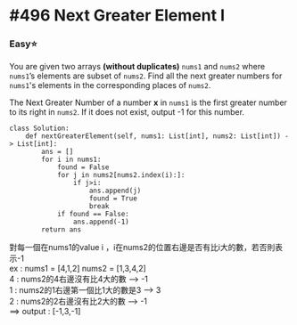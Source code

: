 # \#496 Next Greater Element I

### Easy:star:

You are given two arrays **\(without duplicates\)** `nums1` and `nums2` where `nums1`’s elements are subset of `nums2`. Find all the next greater numbers for `nums1`'s elements in the corresponding places of `nums2`.

The Next Greater Number of a number **x** in `nums1` is the first greater number to its right in `nums2`. If it does not exist, output -1 for this number.

```text
class Solution:
    def nextGreaterElement(self, nums1: List[int], nums2: List[int]) -> List[int]:
        ans = []
        for i in nums1:
            found = False
            for j in nums2[nums2.index(i):]:
                if j>i:
                    ans.append(j)
                    found = True
                    break
            if found == False:
                ans.append(-1)
        return ans
```

對每一個在nums1的value i ，i在nums2的位置右邊是否有比i大的數，若否則表示-1  
ex : nums1 = \[4,1,2\] nums2 = \[1,3,4,2\]  
4 : nums2的4右邊沒有比4大的數 --&gt; -1  
1 : nums2的1右邊第一個比1大的數是3 --&gt; 3  
2 : nums2的2右邊沒有比2大的數 --&gt; -1  
==&gt; output : \[-1,3,-1\]

